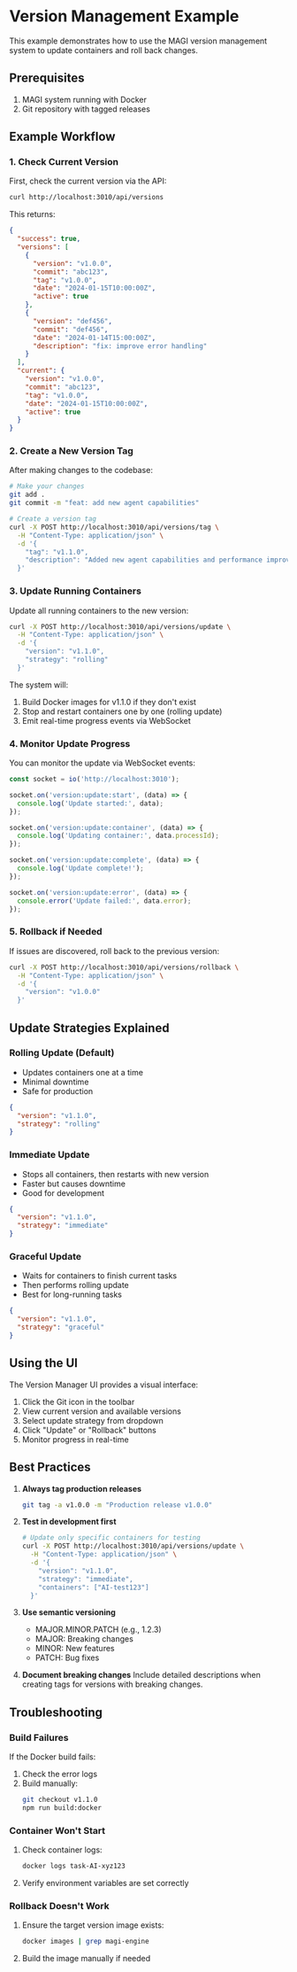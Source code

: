# Version Management Example

This example demonstrates how to use the MAGI version management system to update containers and roll back changes.

## Prerequisites

1. MAGI system running with Docker
2. Git repository with tagged releases

## Example Workflow

### 1. Check Current Version

First, check the current version via the API:

```bash
curl http://localhost:3010/api/versions
```

This returns:
```json
{
  "success": true,
  "versions": [
    {
      "version": "v1.0.0",
      "commit": "abc123",
      "tag": "v1.0.0",
      "date": "2024-01-15T10:00:00Z",
      "active": true
    },
    {
      "version": "def456",
      "commit": "def456",
      "date": "2024-01-14T15:00:00Z",
      "description": "fix: improve error handling"
    }
  ],
  "current": {
    "version": "v1.0.0",
    "commit": "abc123",
    "tag": "v1.0.0",
    "date": "2024-01-15T10:00:00Z",
    "active": true
  }
}
```

### 2. Create a New Version Tag

After making changes to the codebase:

```bash
# Make your changes
git add .
git commit -m "feat: add new agent capabilities"

# Create a version tag
curl -X POST http://localhost:3010/api/versions/tag \
  -H "Content-Type: application/json" \
  -d '{
    "tag": "v1.1.0",
    "description": "Added new agent capabilities and performance improvements"
  }'
```

### 3. Update Running Containers

Update all running containers to the new version:

```bash
curl -X POST http://localhost:3010/api/versions/update \
  -H "Content-Type: application/json" \
  -d '{
    "version": "v1.1.0",
    "strategy": "rolling"
  }'
```

The system will:
1. Build Docker images for v1.1.0 if they don't exist
2. Stop and restart containers one by one (rolling update)
3. Emit real-time progress events via WebSocket

### 4. Monitor Update Progress

You can monitor the update via WebSocket events:

```javascript
const socket = io('http://localhost:3010');

socket.on('version:update:start', (data) => {
  console.log('Update started:', data);
});

socket.on('version:update:container', (data) => {
  console.log('Updating container:', data.processId);
});

socket.on('version:update:complete', (data) => {
  console.log('Update complete!');
});

socket.on('version:update:error', (data) => {
  console.error('Update failed:', data.error);
});
```

### 5. Rollback if Needed

If issues are discovered, roll back to the previous version:

```bash
curl -X POST http://localhost:3010/api/versions/rollback \
  -H "Content-Type: application/json" \
  -d '{
    "version": "v1.0.0"
  }'
```

## Update Strategies Explained

### Rolling Update (Default)
- Updates containers one at a time
- Minimal downtime
- Safe for production

```json
{
  "version": "v1.1.0",
  "strategy": "rolling"
}
```

### Immediate Update
- Stops all containers, then restarts with new version
- Faster but causes downtime
- Good for development

```json
{
  "version": "v1.1.0",
  "strategy": "immediate"
}
```

### Graceful Update
- Waits for containers to finish current tasks
- Then performs rolling update
- Best for long-running tasks

```json
{
  "version": "v1.1.0",
  "strategy": "graceful"
}
```

## Using the UI

The Version Manager UI provides a visual interface:

1. Click the Git icon in the toolbar
2. View current version and available versions
3. Select update strategy from dropdown
4. Click "Update" or "Rollback" buttons
5. Monitor progress in real-time

## Best Practices

1. **Always tag production releases**
   ```bash
   git tag -a v1.0.0 -m "Production release v1.0.0"
   ```

2. **Test in development first**
   ```bash
   # Update only specific containers for testing
   curl -X POST http://localhost:3010/api/versions/update \
     -H "Content-Type: application/json" \
     -d '{
       "version": "v1.1.0",
       "strategy": "immediate",
       "containers": ["AI-test123"]
     }'
   ```

3. **Use semantic versioning**
   - MAJOR.MINOR.PATCH (e.g., 1.2.3)
   - MAJOR: Breaking changes
   - MINOR: New features
   - PATCH: Bug fixes

4. **Document breaking changes**
   Include detailed descriptions when creating tags for versions with breaking changes.

## Troubleshooting

### Build Failures

If the Docker build fails:

1. Check the error logs
2. Build manually:
   ```bash
   git checkout v1.1.0
   npm run build:docker
   ```

### Container Won't Start

1. Check container logs:
   ```bash
   docker logs task-AI-xyz123
   ```

2. Verify environment variables are set correctly

### Rollback Doesn't Work

1. Ensure the target version image exists:
   ```bash
   docker images | grep magi-engine
   ```

2. Build the image manually if needed